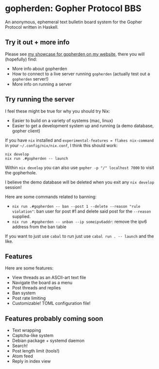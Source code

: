 # gopherden: Gopher Protocol BBS

An anonymous, ephemeral text bulletin board system for the Gopher Protocol
written in Haskell.

## Try it out + more info

Please see [my showcase for gopherden on my website](https://someodd.github.io/showcase/gopherden/),
there you will (hopefully) find:

  * More info about gopherden
  * How to connect to a live server running `gopherden` (actually test out a `gopherden` server!)
  * More info on running a server

## Try running the server

I feel these might be true for why you should try Nix:

  * Easier to build on a variety of systems (mac, linux)
  * Easier to get a development system up and running (a demo database, gopher
    client)

If you have `nix` installed and `experimental-features = flakes nix-command` in
your `~/.config/nix/nix.conf`, I think this should work:

```
nix develop
nix run .#gopherden -- launch
```

Within `nix develop` you can also use `gopher -p "/" localhost 7000` to visit
the gopherhole.

I believe the demo database will be deleted when you exit any `nix develop`
session!

Here are some commands related to banning:

  * `nix run .#gopherden -- ban --post 1 --delete --reason "rule violation"`:
    ban user for post #1 and delete said post for the `--reason` supplied.
  * `nix run .#gopherden -- unban --ip someipv6addr`: remove the ipv6 address
    from the ban table

If you want to just use `cabal` to run just use `cabal run . -- launch` and the
like.

## Features

Here are some features:

  * View threads as an ASCII-art text file
  * Navigate the board as a menu
  * Post threads and replies
  * Ban system
  * Post rate limiting
  * Customizable! TOML configuration file!

## Features probably coming soon

  * Text wrapping
  * Captcha-like system
  * Debian package + systemd daemon
  * Search!
  * Post length limit (tools!)
  * Atom feed
  * Reply in index view
